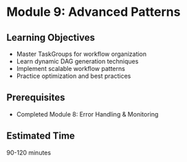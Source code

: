 # Module 9: Advanced Patterns

## Learning Objectives

- Master TaskGroups for workflow organization
- Learn dynamic DAG generation techniques
- Implement scalable workflow patterns
- Practice optimization and best practices

## Prerequisites

- Completed Module 8: Error Handling & Monitoring

## Estimated Time

90-120 minutes
